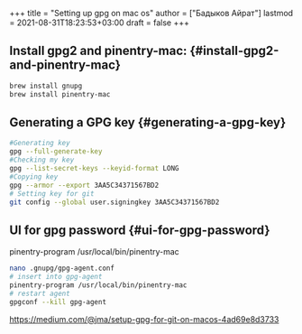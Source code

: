 +++
title = "Setting up gpg on mac os"
author = ["Бадыков Айрат"]
lastmod = 2021-08-31T18:23:53+03:00
draft = false
+++

## Install gpg2 and pinentry-mac: {#install-gpg2-and-pinentry-mac}

```bash
brew install gnupg
brew install pinentry-mac
```


## Generating a GPG key {#generating-a-gpg-key}

```bash
#Generating key
gpg --full-generate-key
#Checking my key
gpg --list-secret-keys --keyid-format LONG
#Copying key
gpg --armor --export 3AA5C34371567BD2
# Setting key for git
git config --global user.signingkey 3AA5C34371567BD2
```


## UI for gpg password {#ui-for-gpg-password}

pinentry-program /usr/local/bin/pinentry-mac

```bash
nano .gnupg/gpg-agent.conf
# insert into gpg-agent
pinentry-program /usr/local/bin/pinentry-mac
# restart agent
gpgconf --kill gpg-agent
```

<https://medium.com/@jma/setup-gpg-for-git-on-macos-4ad69e8d3733>
